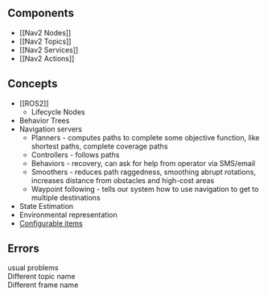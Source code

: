 
## Components
* [[Nav2 Nodes]]
* [[Nav2 Topics]]
* [[Nav2 Services]]
* [[Nav2 Actions]]


## Concepts
* [[ROS2]]
	* Lifecycle Nodes
* Behavior Trees
* Navigation servers
	* Planners - computes paths to complete some objective function, like shortest paths, complete coverage paths
	* Controllers - follows paths
	* Behaviors - recovery, can ask for help from operator via SMS/email
	* Smoothers - reduces path raggedness, smoothing abrupt rotations, increases distance from obstacles and high-cost areas
	* Waypoint following - tells our system how to use navigation to get to multiple destinations
* State Estimation
* Environmental representation
* [Configurable items](https://navigation.ros.org/configuration/index.html)


## Errors
usual problems  
Different topic name  
Different frame name